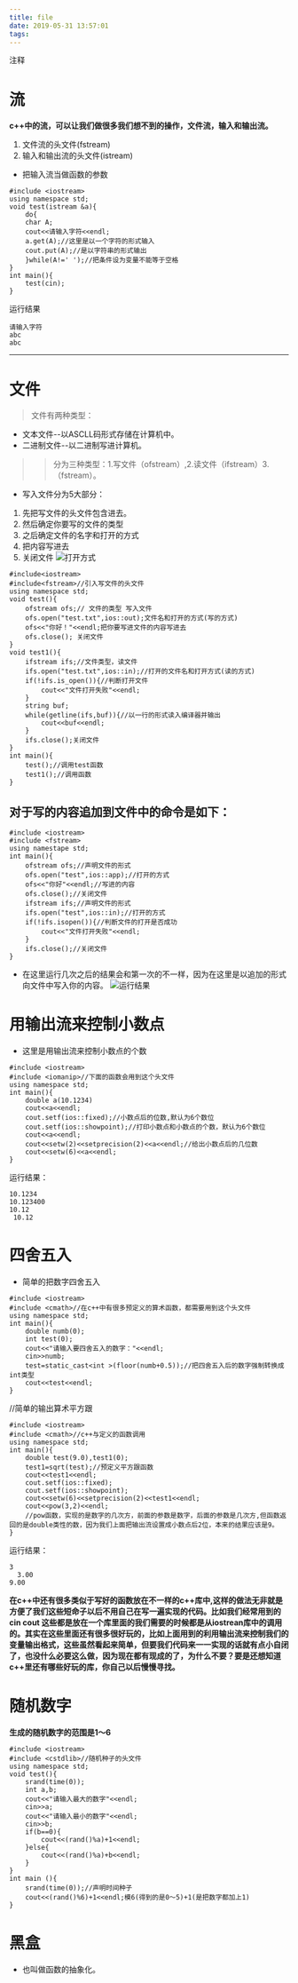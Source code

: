 ```yaml
---
title: file
date: 2019-05-31 13:57:01
tags:
---
```

注释
<!--more-->
# 流
**c++中的流，可以让我们做很多我们想不到的操作，文件流，输入和输出流。**
1. 文件流的头文件(fstream)
2. 输入和输出流的头文件(istream)
* 把输入流当做函数的参数
```
#include <iostream>
using namespace std;
void test(istream &a){
    do{
    char A;
    cout<<请输入字符<<endl;
    a.get(A);//这里是以一个字符的形式输入
    cout.put(A);//是以字符串的形式输出
    }while(A!=' ');//把条件设为变量不能等于空格
}
int main(){
    test(cin);
}
```
运行结果
```
请输入字符
abc
abc
```
----
# 文件
> 文件有两种类型：
* 文本文件--以ASCLL码形式存储在计算机中。
* 二进制文件--以二进制写进计算机。
>> 分为三种类型：1.写文件（ofstream）,2.读文件（ifstream）3.（fstream）。
* 写入文件分为5大部分：
1. 先把写文件的头文件包含进去。
2. 然后确定你要写的文件的类型
3. 之后确定文件的名字和打开的方式
4. 把内容写进去
5. 关闭文件
![打开方式](file/file.png)
```
#include<iostream>
#include<fstream>//引入写文件的头文件
using namespace std;
void test(){
    ofstream ofs;// 文件的类型 写入文件
    ofs.open("test.txt",ios::out);文件名和打开的方式(写的方式)
    ofs<<"你好！"<<endl;把你要写进文件的内容写进去
    ofs.close(); 关闭文件
}
void test1(){
    ifstream ifs;//文件类型，读文件
    ifs.open("test.txt",ios::in);//打开的文件名和打开方式(读的方式)
    if(!ifs.is_open()){//判断打开文件
        cout<<"文件打开失败"<<endl;
    }
    string buf;
    while(getline(ifs,buf)){//以一行的形式读入编译器并输出
        cout<<buf<<endl;
    }
    ifs.close();关闭文件
}
int main(){
    test();//调用test函数
    test1();//调用函数
}
```
## 对于写的内容追加到文件中的命令是如下：
```
#include <iostream>
#include <fstream>
using namestape std;
int main(){
    ofstream ofs;//声明文件的形式
    ofs.open("test",ios::app);//打开的方式
    ofs<<"你好"<<endl;//写进的内容
    ofs.close();//关闭文件
    ifstream ifs;//声明文件的形式
    ifs.open("test",ios::in);//打开的方式
    if(!ifs.isopen()){//判断文件的打开是否成功
        cout<<"文件打开失败"<<endl;
    }
    ifs.close();//关闭文件
}
```
* 在这里运行几次之后的结果会和第一次的不一样，因为在这里是以追加的形式向文件中写入你的内容。
![运行结果](file/file1.png)
# 用输出流来控制小数点
* 这里是用输出流来控制小数点的个数
```
#include <iostream>
#include <iomanip>//下面的函数会用到这个头文件
using namespace std;
int main(){
    double a(10.1234)
    cout<<a<<endl;
    cout.setf(ios::fixed);//小数点后的位数,默认为6个数位
    cout.setf(ios::showpoint);//打印小数点和小数点的个数，默认为6个数位
    cout<<a<<endl;
    cout<<setw(2)<<setprecision(2)<<a<<endl;//给出小数点后的几位数
    cout<<setw(6)<<a<<endl;
}

```
运行结果：
```
10.1234
10.123400
10.12
 10.12
```
# 四舍五入
* 简单的把数字四舍五入
```
#include <iostream>
#include <cmath>//在c++中有很多预定义的算术函数，都需要用到这个头文件
using namespace std;
int main(){
    double numb(0);
    int test(0);
    cout<<"请输入要四舍五入的数字："<<endl;
    cin>>numb;
    test=static_cast<int >(floor(numb+0.5));//把四舍五入后的数字强制转换成int类型
    cout<<test<<endl;
}
```
//简单的输出算术平方跟
```
#include <iostream>
#include <cmath>//c++与定义的函数调用
using namespace std;
int main(){
    double test(9.0),test1(0);
    test1=sqrt(test);//预定义平方跟函数
    cout<<test1<<endl;
    cout.setf(ios::fixed);
    cout.setf(ios::showpoint);
    cout<<setw(6)<<setprecision(2)<<test1<<endl;
    cout<<pow(3,2)<<endl;
    //pow函数，实现的是数字的几次方，前面的参数是数字，后面的参数是几次方,但函数返回的是double类性的数，因为我们上面把输出流设置成小数点后2位，本来的结果应该是9。
}
```
运行结果：
```
3
  3.00
9.00
```
**在c++中还有很多类似于写好的函数放在不一样的c++库中,这样的做法无非就是方便了我们这些短命子以后不用自己在写一遍实现的代码。比如我们经常用到的cin cout 这些都是放在一个库里面的我们需要的时候都是从iostrean库中的调用的。其实在这些里面还有很多很好玩的，比如上面用到的利用输出流来控制我们的变量输出格式，这些虽然看起来简单，但要我们代码来一一实现的话就有点小自闭了，也没什么必要这么做，因为现在都有现成的了，为什么不要？要是还想知道c++里还有哪些好玩的库，你自己以后慢慢寻找。** 
# 随机数字
**生成的随机数字的范围是1～6**
```
#include <iostream>
#include <cstdlib>//随机种子的头文件
using namespace std;
void test(){
    srand(time(0));
    int a,b;
    cout<<"请输入最大的数字"<<endl;
    cin>>a;
    cout<<"请输入最小的数字"<<endl;
    cin>>b;
    if(b==0){
        cout<<(rand()%a)+1<<endl;
    }else{
        cout<<(rand()%a)+b<<endl;
    }
}
int main (){
    srand(time(0));//声明时间种子
    cout<<(rand()%6)+1<<endl;模6(得到的是0～5)+1(是把数字都加上1)
}
```
# 黑盒
* 也叫做函数的抽象化。
